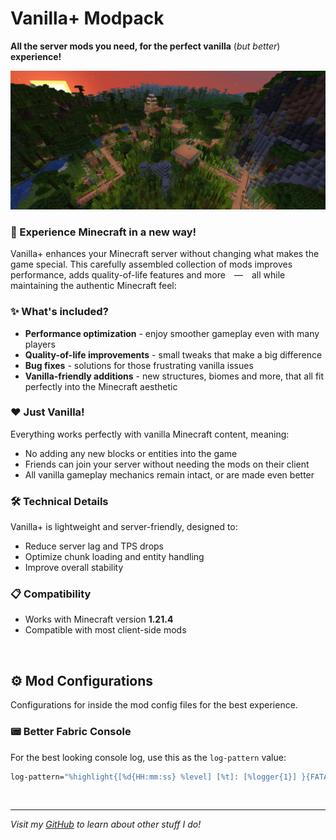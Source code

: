 # **Vanilla+** Modpack
**All the server mods you need, for the perfect vanilla** (_but better_) **experience!**


![Vanilla+ Banner](https://github.com/XulbuX/Minecraft/blob/main/Modrinth/xulbux.vanilla-plus/images/jungle-village.jpg?raw=true)


### 🌟 Experience Minecraft in a new way!
Vanilla+ enhances your Minecraft server without changing what makes the game special. This carefully assembled collection of mods improves performance, adds quality-of-life features and more — all while maintaining the authentic Minecraft feel:

### ✨ What's included?
- **Performance optimization** - enjoy smoother gameplay even with many players
- **Quality-of-life improvements** - small tweaks that make a big difference
- **Bug fixes** - solutions for those frustrating vanilla issues
- **Vanilla-friendly additions** - new structures, biomes and more, that all fit perfectly into the Minecraft aesthetic

### ❤️ Just Vanilla!
Everything works perfectly with vanilla Minecraft content, meaning:
- No adding any new blocks or entities into the game
- Friends can join your server without needing the mods on their client
- All vanilla gameplay mechanics remain intact, or are made even better

### 🛠️ Technical Details
Vanilla+ is lightweight and server-friendly, designed to:
- Reduce server lag and TPS drops
- Optimize chunk loading and entity handling
- Improve overall stability

### 📋 Compatibility
- Works with Minecraft version **1.21.4**
- Compatible with most client-side mods

<br>

## ⚙️ Mod Configurations
Configurations for inside the mod config files for the best experience.

### 📟 Better Fabric Console
For the best looking console log, use this as the `log-pattern` value:
```bash
log-pattern="%highlight{[%d{HH:mm:ss} %level] [%t]: [%logger{1}] }{FATAL=bright_magenta, ERROR=bright_red, WARN=bright_yellow, INFO=bright_cyan, DEBUG=bright_black, TRACE=bright_blue}%highlight{%paperMinecraftFormatting{%msg}}{FATAL=magenta, ERROR=red, WARN=yellow, INFO=white, DEBUG=bright_black, TRACE=white}%n"
```

<br>

--------------------------------------------------------------------------------
_Visit my [GitHub](https://github.com/XulbuX) to learn about other stuff I do!_
